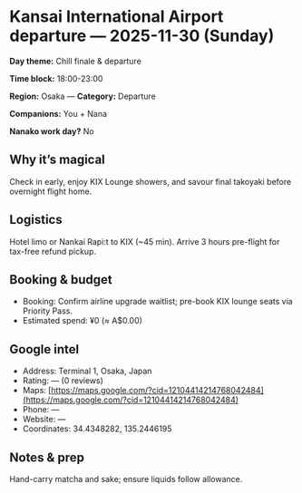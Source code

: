 # Kansai International Airport departure — 2025-11-30 (Sunday)

**Day theme:** Chill finale & departure

**Time block:** 18:00-23:00

**Region:** Osaka — **Category:** Departure

**Companions:** You + Nana

**Nanako work day?** No

## Why it’s magical
Check in early, enjoy KIX Lounge showers, and savour final takoyaki before overnight flight home.

## Logistics
Hotel limo or Nankai Rapi:t to KIX (~45 min). Arrive 3 hours pre-flight for tax-free refund pickup.

## Booking & budget
- Booking: Confirm airline upgrade waitlist; pre-book KIX lounge seats via Priority Pass.
- Estimated spend: ¥0 (≈ A$0.00)

## Google intel
- Address: Terminal 1, Osaka, Japan
- Rating: — (0 reviews)
- Maps: [https://maps.google.com/?cid=12104414214768042484](https://maps.google.com/?cid=12104414214768042484)
- Phone: —
- Website: —
- Coordinates: 34.4348282, 135.2446195

## Notes & prep
Hand-carry matcha and sake; ensure liquids follow allowance.
